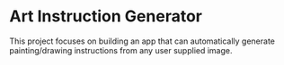 # Art Instruction Generator
This project focuses on building an app that can automatically generate painting/drawing instructions from any user supplied image.


